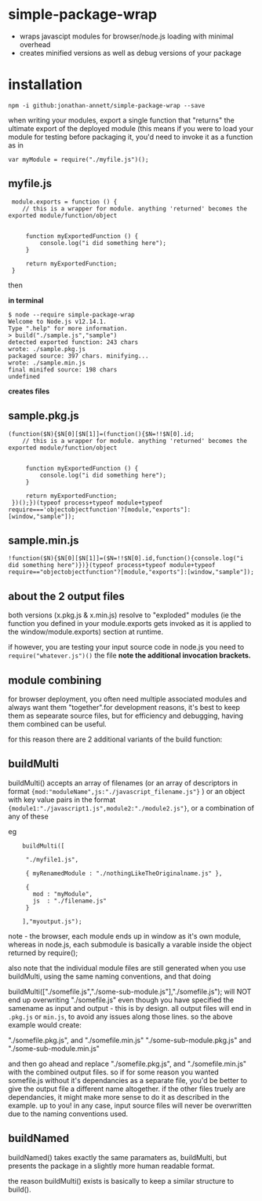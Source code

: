 # simple-package-wrap

- wraps javascipt modules for browser/node.js loading with minimal overhead
- creates minified versions as well as debug versions of your package

installation
===

    npm -i github:jonathan-annett/simple-package-wrap --save


when writing your modules, export a single function that "returns" the ultimate export of the deployed module
(this means if you were to load your module for testing before packaging it, you'd need to invoke it as a function as in

    var myModule = require("./myfile.js")();



myfile.js
---

     module.exports = function () {
        // this is a wrapper for module. anything 'returned' becomes the exported module/function/object


         function myExportedFunction () {
             console.log("i did something here");
         }

         return myExportedFunction;
     }



then



**in terminal**

    $ node --require simple-package-wrap
    Welcome to Node.js v12.14.1.
    Type ".help" for more information.
    > build("./sample.js","sample")
    detected exported function: 243 chars
    wrote: ./sample.pkg.js
    packaged source: 397 chars. minifying...
    wrote: ./sample.min.js
    final minifed source: 198 chars
    undefined

**creates files**



sample.pkg.js
---

    (function($N){$N[0][$N[1]]=(function(){$N=!!$N[0].id;
        // this is a wrapper for module. anything 'returned' becomes the exported module/function/object


         function myExportedFunction () {
             console.log("i did something here");
         }

         return myExportedFunction;
     })();})(typeof process+typeof module+typeof require==='objectobjectfunction'?[module,"exports"]:[window,"sample"]);

sample.min.js
---

    !function($N){$N[0][$N[1]]=($N=!!$N[0].id,function(){console.log("i did something here")})}(typeof process+typeof module+typeof require=="objectobjectfunction"?[module,"exports"]:[window,"sample"]);


**about the 2 output files**
---

both versions (x.pkg.js & x.min.js) resolve to "exploded" modules (ie the function you defined in your module.exports gets invoked as it is applied to the window/module.exports) section at runtime.

if however, you are testing your input source code in node.js you need to  `require("whatever.js")()` the file **note the additional invocation brackets.**


module combining
----

for browser deployment, you often need multiple associated modules and always want them "together".for development reasons, it's best to keep them as sepearate source files, but for efficiency and debugging, having them combined can be useful.

for this reason there are 2 additional variants of the build function:

buildMulti
---

buildMulti() accepts an array of filenames (or an array of descriptors in format `{mod:"moduleName",js:"./javascript_filename.js"}` ) or an object with key value pairs in the format `{module1:"./javascript1.js",module2:"./module2.js"}`, or a combination of any of these

eg

        buildMulti([

         "./myfile1.js",

         { myRenamedModule : "./nothingLikeTheOriginalname.js" },

         {
           mod : "myModule",
           js  : "./filename.js"
         }

        ],"myoutput.js");


note - the browser, each module ends up in window as it's own module, whereas in node.js, each submodule is basically a varable inside the object returned by require();

also note that the individual module files are still generated when you use buildMulti, using the same naming conventions, and that doing

buildMulti(["./somefile.js","./some-sub-module.js"],"./somefile.js"); will NOT end up overwriting "./somefile.js" even though you have specified the samename as input and output - this is by design. all output files will end in `.pkg.js` or `min.js`, to avoid any issues along those lines. so the above example would create:

"./somefile.pkg.js", and "./somefile.min.js"
"./some-sub-module.pkg.js" and "./some-sub-module.min.js"

and then go ahead and replace "./somefile.pkg.js", and "./somefile.min.js" with the combined output files. so if for some reason you wanted somefile.js without it's dependancies as a separate file, you'd be better to give the output file a different name altogether. if the other files truely are dependancies, it might make more sense to do it as described in the example. up to you! in any case, input source files will never be overwritten due to the naming conventions used.

buildNamed
---


buildNamed() takes exactly the same paramaters as, buildMulti, but presents the package in a slightly more human readable format.

the reason buildMulti() exists is basically to keep a similar structure to build().
